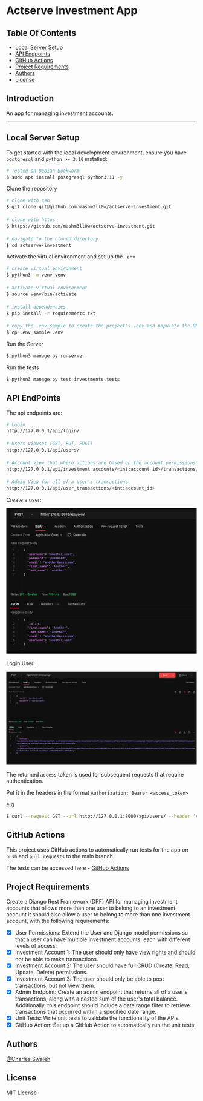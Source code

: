 # Actserve Investment App


## Table Of Contents
  - [Local Server Setup](#local-server-setup)
  - [API Endpoints](#api-endpoints)
  - [GitHub Actions](#github-actions)
  - [Project Requirements](#project-requirements)
  - [Authors](#authors)
  - [License](#license)

## Introduction

An app for managing investment accounts.

---

## Local Server Setup

To get started with the local development environment, ensure you have `postgresql` and `python >= 3.10` installed:
```bash
# Tested on Debian Bookworm
$ sudo apt install postgresql python3.11 -y
```

Clone the repository
```bash
# clone with ssh
$ git clone git@github.com:mashm3ll0w/actserve-investment.git

# clone with https
$ https://github.com/mashm3ll0w/actserve-investment.git

# navigate to the cloned directory
$ cd actserve-investment
```

Activate the virtual environment and set up the `.env`

```bash
# create virtual environment
$ python3 -m venv venv

# activate virtual environment
$ source venv/bin/activate

# install dependencies
$ pip install -r requirements.txt

# copy the .env_sample to create the project's .env and populate the DB variables
$ cp .env_sample .env
```

Run the Server

```bash
$ python3 manage.py runserver
```

Run the tests
```bash
$ python3 manage.py test investments.tests
```

## API EndPoints

The api endpoints are:

```bash
# Login 
http://127.0.0.1/api/login/

# Users Viewset (GET, PUT, POST)
http://127.0.0.1/api/users/

# Account View that where actions are based on the account permissions
http://127.0.0.1/api/investment_accounts/<int:account_id>/transactions/

# Admin View for all of a user's transactions
http://127.0.0.1/api/user_transactions/<int:account_id>
```

Create a user:

<img src="./image_files/create_user.png">

Login User:

<img src="./image_files/login_user.png">

The returned `access` token is used for subsequent requests that require authentication.

Put it in the headers in the format `Authorization: Bearer <access_token>`

e.g 
```bash
$ curl --request GET --url http://127.0.0.1:8000/api/users/ --header 'Authorization: Bearer <access_token>'
```

## GitHub Actions
This project uses GitHub actions to automatically run tests for the app on `push` and `pull requests` to the main branch

The tests can be accessed here - [GitHub Actions](https://github.com/mashm3ll0w/actserve-investment/actions)


## Project Requirements
Create a Django Rest Framework (DRF) API for managing investment accounts that allows more than one user to belong to an investment account it should also allow a user to belong to more than one investment account, with the following requirements:
- [x] User Permissions: Extend the User and Django model permissions so that a user can have multiple investment accounts, each with different levels of access:
- [x] Investment Account 1: The user should only have view rights and should not be able to make transactions.
- [x] Investment Account 2: The user should have full CRUD (Create, Read, Update, Delete) permissions.
- [x] Investment Account 3: The user should only be able to post transactions, but not view them.
- [x] Admin Endpoint: Create an admin endpoint that returns all of a user's transactions, along with a nested sum of the user's total balance. Additionally, this endpoint should include a date range filter to retrieve transactions that occurred within a specified date range.
- [x] Unit Tests: Write unit tests to validate the functionality of the APIs.
- [x] GitHub Action: Set up a GitHub Action to automatically run the unit tests.

## Authors

[@Charles Swaleh](https://github.com/mashm3ll0w)

## License

MIT License
